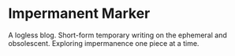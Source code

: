 # Impermanent Marker
A logless blog. Short-form temporary writing on the ephemeral and obsolescent. Exploring impermanence one piece at a time.
